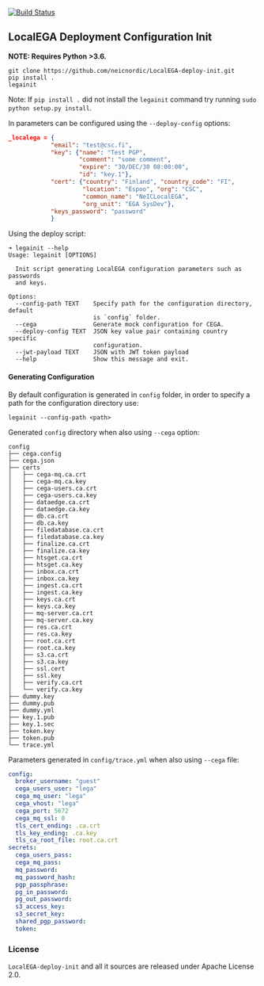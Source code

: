[![Build Status](https://travis-ci.org/neicnordic/LocalEGA-deploy-init.svg?branch=master)](https://travis-ci.org/neicnordic/LocalEGA-deploy-init)

## LocalEGA Deployment Configuration Init

**NOTE: Requires Python >3.6.**
```
git clone https://github.com/neicnordic/LocalEGA-deploy-init.git
pip install .
legainit
```

Note: If `pip install .` did not install the `legainit` command try running `sudo python setup.py install`.

In parameters can be configured using the `--deploy-config` options:
```json
_localega = {
            "email": "test@csc.fi",
            "key": {"name": "Test PGP",
                    "comment": "some comment",
                    "expire": "30/DEC/30 08:00:00",
                    "id": "key.1"},
            "cert": {"country": "Finland", "country_code": "FI",
                     "location": "Espoo", "org": "CSC",
                     "common_name": "NeICLocalEGA",
                     "org_unit": "EGA SysDev"},
            "keys_password": "password"
            }
```

Using the deploy script:
```
➜ legainit --help
Usage: legainit [OPTIONS]

  Init script generating LocalEGA configuration parameters such as passwords
  and keys.

Options:
  --config-path TEXT    Specify path for the configuration directory, default
                        is `config` folder.
  --cega                Generate mock configuration for CEGA.
  --deploy-config TEXT  JSON key value pair containing country specific
                        configuration.
  --jwt-payload TEXT    JSON with JWT token payload
  --help                Show this message and exit.

```

#### Generating Configuration

By default configuration is generated in `config` folder, in order to specify a path for the configuration directory use:
```
legainit --config-path <path>
```
Generated `config` directory when also using `--cega` option:
```
config
├── cega.config
├── cega.json
├── certs
│   ├── cega-mq.ca.crt
│   ├── cega-mq.ca.key
│   ├── cega-users.ca.crt
│   ├── cega-users.ca.key
│   ├── dataedge.ca.crt
│   ├── dataedge.ca.key
│   ├── db.ca.crt
│   ├── db.ca.key
│   ├── filedatabase.ca.crt
│   ├── filedatabase.ca.key
│   ├── finalize.ca.crt
│   ├── finalize.ca.key
│   ├── htsget.ca.crt
│   ├── htsget.ca.key
│   ├── inbox.ca.crt
│   ├── inbox.ca.key
│   ├── ingest.ca.crt
│   ├── ingest.ca.key
│   ├── keys.ca.crt
│   ├── keys.ca.key
│   ├── mq-server.ca.crt
│   ├── mq-server.ca.key
│   ├── res.ca.crt
│   ├── res.ca.key
│   ├── root.ca.crt
│   ├── root.ca.key
│   ├── s3.ca.crt
│   ├── s3.ca.key
│   ├── ssl.cert
│   ├── ssl.key
│   ├── verify.ca.crt
│   └── verify.ca.key
├── dummy.key
├── dummy.pub
├── dummy.yml
├── key.1.pub
├── key.1.sec
├── token.key
├── token.pub
└── trace.yml

```

Parameters generated in `config/trace.yml` when also using `--cega` file:
```yaml
config:
  broker_username: "guest"
  cega_users_user: "lega"
  cega_mq_user: "lega"
  cega_vhost: "lega"
  cega_port: 5672
  cega_mq_ssl: 0
  tls_cert_ending: .ca.crt
  tls_key_ending: .ca.key
  tls_ca_root_file: root.ca.crt
secrets:
  cega_users_pass:
  cega_mq_pass:
  mq_password:
  mq_password_hash:
  pgp_passphrase:
  pg_in_password:
  pg_out_password:
  s3_access_key:
  s3_secret_key:
  shared_pgp_password:
  token:
```


### License

`LocalEGA-deploy-init` and all it sources are released under Apache License 2.0.